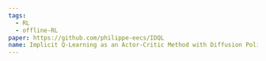 ```yaml
---
tags:
  - RL
  - offline-RL
paper: https://github.com/philippe-eecs/IDQL
name: Implicit Q-Learning as an Actor-Critic Method with Diffusion Policies
---
```


